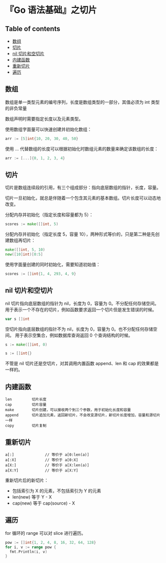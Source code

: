 『Go 语法基础』之切片
=====================

Table of contents
-----------------

*   [数组](#数组)
*   [切片](#切片)
*   [nil 切片和空切片](#nil-切片和空切片)
*   [内建函数](#内建函数)
*   [重新切片](#重新切片)
*   [遍历](#遍历)

## 数组

数组是单一类型元素的编号序列，长度是数组类型的一部分，其值必须为 int 类型的非负常量

数组声明时需要指定长度以及元素类型。

使用数组字面量可以快速创建并初始化数组：

```go
arr := [5]int{10, 20, 30, 40, 50}
```

使用 ... 代替数组的长度可以根据初始化时数组元素的数量来确定该数组的长度：

```go
arr := [...]{0, 1, 2, 3, 4}
```

## 切片

切片是数组连续段的引用，有三个组成部分：指向底层数组的指针，长度，容量。

切片一旦初始化，就总是伴随着一个包含其元素的基本数组。切片长度可以动态地改变。

分配内存并初始化（指定长度和容量都为 5）：

```go
scores := make([]int, 5)
```

分配内存并初始化（指定长度 5，容量 10），两种形式等价的，只是第二种是先创建数组再切片：

```go
make([]int, 5, 10)
new([10]int)[0:5]
```

使用字面量创建的同时初始化，需要知道初始值：

```go
scores := []int{1, 4, 293, 4, 9}
```

## nil 切片和空切片

nil 切片指向底层数组的指针为 nil，长度为 0，容量为 0。不分配任何存储空间。
用于表示一个不存在的切片，例如函数要求返回一个切片但是发生错误的时候。

```go
var s []int
```

空切片指向底层数组的指针不为 nil，长度为 0，容量为 0。也不分配任何存储空间。
用于表示空集合，例如数据库查询返回 0 个查询结构的时候。

```go
s := make([]int, 0)
```
```go
s := []int{}
```

不管是 nil 切片还是空切片，对其调用内置函数 append、len 和 cap 的效果都是一样的。

## 内建函数

```
len         切片长度
cap         切片容量
make        切片创建，可以接收两个到三个参数，用于初始化长度和容量
append      切片追加元素，返回新切片，不会改变源切片，新切片长度增加，容量和源切片一样
copy        切片复制
```

## 重新切片

```
a[:]              // 等价于 a[0:len(a)]
a[:X]             // 等价于 a[0:X]
a[X:]             // 等价于 a[X:len(a)]
a[X:Y]            // 等价于 a[X:Y]
```

重新切片后的新切片：

-   包括索引为 X 的元素，不包括索引为 Y 的元素
-   len(new) 等于 Y - X
-   cap(new) 等于 cap(source) - X

## 遍历

for 循环的 range 可以对 slice 进行遍历。

```go
pow := []int{1, 2, 4, 8, 16, 32, 64, 128}
for i, v := range pow {
  fmt.Println(i, v)
}
```

